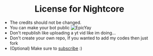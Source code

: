 <h1 align="center">License for Nightcore</h1>

- The credits should not be changed.
- You can make your bot public ![EpicYay](https://cdn.discordapp.com/emojis/825211636171800596.gif?v=1&size=32)
- Don't republish like uploading a yt vid like im doing...
- Don't create your own repo, If you wanted to add my codes then just fork
- (Optional) Make sure to [subscribe](https://youtube.com/) :)

